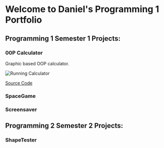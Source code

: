 # Welcome to Daniel's Programming 1 Portfolio

## Programming 1 Semester 1 Projects:

### 00P Calculator

Graphic based OOP calculator.

![Running Calculator]()

[Source Code]()

### SpaceGame

### Screensaver

## Programming 2 Semester 2 Projects:

### ShapeTester
